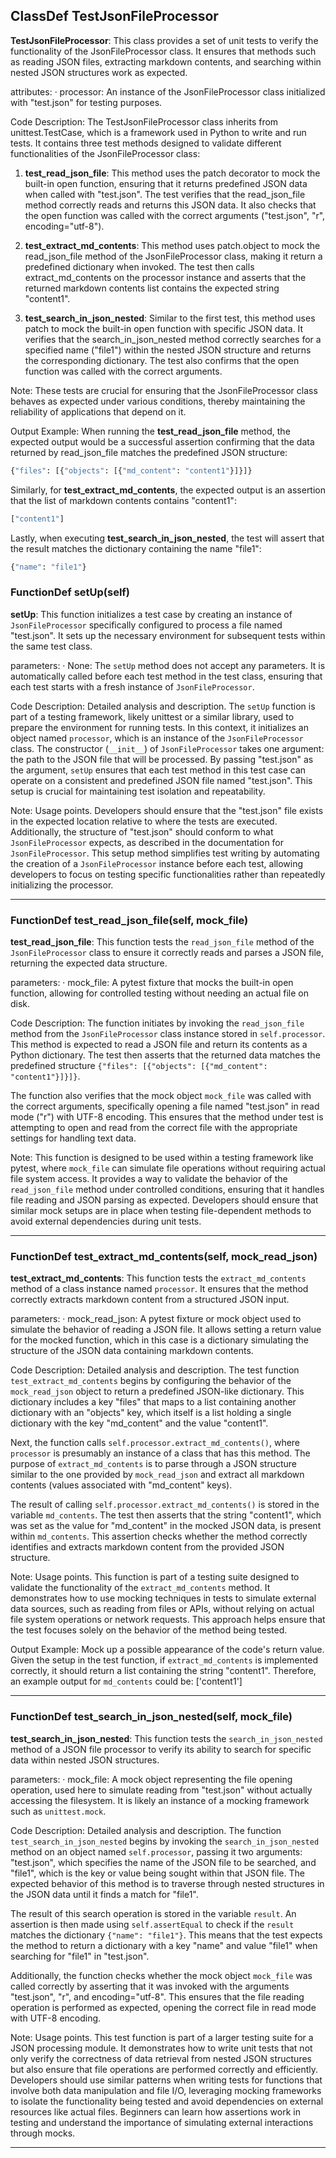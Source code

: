 ## ClassDef TestJsonFileProcessor
**TestJsonFileProcessor**: This class provides a set of unit tests to verify the functionality of the JsonFileProcessor class. It ensures that methods such as reading JSON files, extracting markdown contents, and searching within nested JSON structures work as expected.

attributes:
· processor: An instance of the JsonFileProcessor class initialized with "test.json" for testing purposes.

Code Description: The TestJsonFileProcessor class inherits from unittest.TestCase, which is a framework used in Python to write and run tests. It contains three test methods designed to validate different functionalities of the JsonFileProcessor class:

1. **test_read_json_file**: This method uses the patch decorator to mock the built-in open function, ensuring that it returns predefined JSON data when called with "test.json". The test verifies that the read_json_file method correctly reads and returns this JSON data. It also checks that the open function was called with the correct arguments ("test.json", "r", encoding="utf-8").

2. **test_extract_md_contents**: This method uses patch.object to mock the read_json_file method of the JsonFileProcessor class, making it return a predefined dictionary when invoked. The test then calls extract_md_contents on the processor instance and asserts that the returned markdown contents list contains the expected string "content1".

3. **test_search_in_json_nested**: Similar to the first test, this method uses patch to mock the built-in open function with specific JSON data. It verifies that the search_in_json_nested method correctly searches for a specified name ("file1") within the nested JSON structure and returns the corresponding dictionary. The test also confirms that the open function was called with the correct arguments.

Note: These tests are crucial for ensuring that the JsonFileProcessor class behaves as expected under various conditions, thereby maintaining the reliability of applications that depend on it.

Output Example:
When running the **test_read_json_file** method, the expected output would be a successful assertion confirming that the data returned by read_json_file matches the predefined JSON structure:

```python
{"files": [{"objects": [{"md_content": "content1"}]}]}
```

Similarly, for **test_extract_md_contents**, the expected output is an assertion that the list of markdown contents contains "content1":

```python
["content1"]
```

Lastly, when executing **test_search_in_json_nested**, the test will assert that the result matches the dictionary containing the name "file1":

```python
{"name": "file1"}
```
### FunctionDef setUp(self)
**setUp**: This function initializes a test case by creating an instance of `JsonFileProcessor` specifically configured to process a file named "test.json". It sets up the necessary environment for subsequent tests within the same test class.

parameters:
· None: The `setUp` method does not accept any parameters. It is automatically called before each test method in the test class, ensuring that each test starts with a fresh instance of `JsonFileProcessor`.

Code Description: Detailed analysis and description.
The `setUp` function is part of a testing framework, likely unittest or a similar library, used to prepare the environment for running tests. In this context, it initializes an object named `processor`, which is an instance of the `JsonFileProcessor` class. The constructor (`__init__`) of `JsonFileProcessor` takes one argument: the path to the JSON file that will be processed. By passing "test.json" as the argument, `setUp` ensures that each test method in this test case can operate on a consistent and predefined JSON file named "test.json". This setup is crucial for maintaining test isolation and repeatability.

Note: Usage points.
Developers should ensure that the "test.json" file exists in the expected location relative to where the tests are executed. Additionally, the structure of "test.json" should conform to what `JsonFileProcessor` expects, as described in the documentation for `JsonFileProcessor`. This setup method simplifies test writing by automating the creation of a `JsonFileProcessor` instance before each test, allowing developers to focus on testing specific functionalities rather than repeatedly initializing the processor.
***
### FunctionDef test_read_json_file(self, mock_file)
**test_read_json_file**: This function tests the `read_json_file` method of the `JsonFileProcessor` class to ensure it correctly reads and parses a JSON file, returning the expected data structure.

parameters:
· mock_file: A pytest fixture that mocks the built-in open function, allowing for controlled testing without needing an actual file on disk.

Code Description: The function initiates by invoking the `read_json_file` method from the `JsonFileProcessor` class instance stored in `self.processor`. This method is expected to read a JSON file and return its contents as a Python dictionary. The test then asserts that the returned data matches the predefined structure `{"files": [{"objects": [{"md_content": "content1"}]}]}`.

The function also verifies that the mock object `mock_file` was called with the correct arguments, specifically opening a file named "test.json" in read mode ("r") with UTF-8 encoding. This ensures that the method under test is attempting to open and read from the correct file with the appropriate settings for handling text data.

Note: This function is designed to be used within a testing framework like pytest, where `mock_file` can simulate file operations without requiring actual file system access. It provides a way to validate the behavior of the `read_json_file` method under controlled conditions, ensuring that it handles file reading and JSON parsing as expected. Developers should ensure that similar mock setups are in place when testing file-dependent methods to avoid external dependencies during unit tests.
***
### FunctionDef test_extract_md_contents(self, mock_read_json)
**test_extract_md_contents**: This function tests the `extract_md_contents` method of a class instance named `processor`. It ensures that the method correctly extracts markdown content from a structured JSON input.

parameters:
· mock_read_json: A pytest fixture or mock object used to simulate the behavior of reading a JSON file. It allows setting a return value for the mocked function, which in this case is a dictionary simulating the structure of the JSON data containing markdown contents.

Code Description: Detailed analysis and description.
The test function `test_extract_md_contents` begins by configuring the behavior of the `mock_read_json` object to return a predefined JSON-like dictionary. This dictionary includes a key "files" that maps to a list containing another dictionary with an "objects" key, which itself is a list holding a single dictionary with the key "md_content" and the value "content1". 

Next, the function calls `self.processor.extract_md_contents()`, where `processor` is presumably an instance of a class that has this method. The purpose of `extract_md_contents` is to parse through a JSON structure similar to the one provided by `mock_read_json` and extract all markdown contents (values associated with "md_content" keys).

The result of calling `self.processor.extract_md_contents()` is stored in the variable `md_contents`. The test then asserts that the string "content1", which was set as the value for "md_content" in the mocked JSON data, is present within `md_contents`. This assertion checks whether the method correctly identifies and extracts markdown content from the provided JSON structure.

Note: Usage points.
This function is part of a testing suite designed to validate the functionality of the `extract_md_contents` method. It demonstrates how to use mocking techniques in tests to simulate external data sources, such as reading from files or APIs, without relying on actual file system operations or network requests. This approach helps ensure that the test focuses solely on the behavior of the method being tested.

Output Example: Mock up a possible appearance of the code's return value.
Given the setup in the test function, if `extract_md_contents` is implemented correctly, it should return a list containing the string "content1". Therefore, an example output for `md_contents` could be:
['content1']
***
### FunctionDef test_search_in_json_nested(self, mock_file)
**test_search_in_json_nested**: This function tests the `search_in_json_nested` method of a JSON file processor to verify its ability to search for specific data within nested JSON structures.

parameters:
· mock_file: A mock object representing the file opening operation, used here to simulate reading from "test.json" without actually accessing the filesystem. It is likely an instance of a mocking framework such as `unittest.mock`.

Code Description: Detailed analysis and description.
The function `test_search_in_json_nested` begins by invoking the `search_in_json_nested` method on an object named `self.processor`, passing it two arguments: "test.json", which specifies the name of the JSON file to be searched, and "file1", which is the key or value being sought within that JSON file. The expected behavior of this method is to traverse through nested structures in the JSON data until it finds a match for "file1". 

The result of this search operation is stored in the variable `result`. An assertion is then made using `self.assertEqual` to check if the `result` matches the dictionary `{"name": "file1"}`. This means that the test expects the method to return a dictionary with a key "name" and value "file1" when searching for "file1" in "test.json".

Additionally, the function checks whether the mock object `mock_file` was called correctly by asserting that it was invoked with the arguments "test.json", "r", and encoding="utf-8". This ensures that the file reading operation is performed as expected, opening the correct file in read mode with UTF-8 encoding.

Note: Usage points.
This test function is part of a larger testing suite for a JSON processing module. It demonstrates how to write unit tests that not only verify the correctness of data retrieval from nested JSON structures but also ensure that file operations are performed correctly and efficiently. Developers should use similar patterns when writing tests for functions that involve both data manipulation and file I/O, leveraging mocking frameworks to isolate the functionality being tested and avoid dependencies on external resources like actual files. Beginners can learn how assertions work in testing and understand the importance of simulating external interactions through mocks.
***
